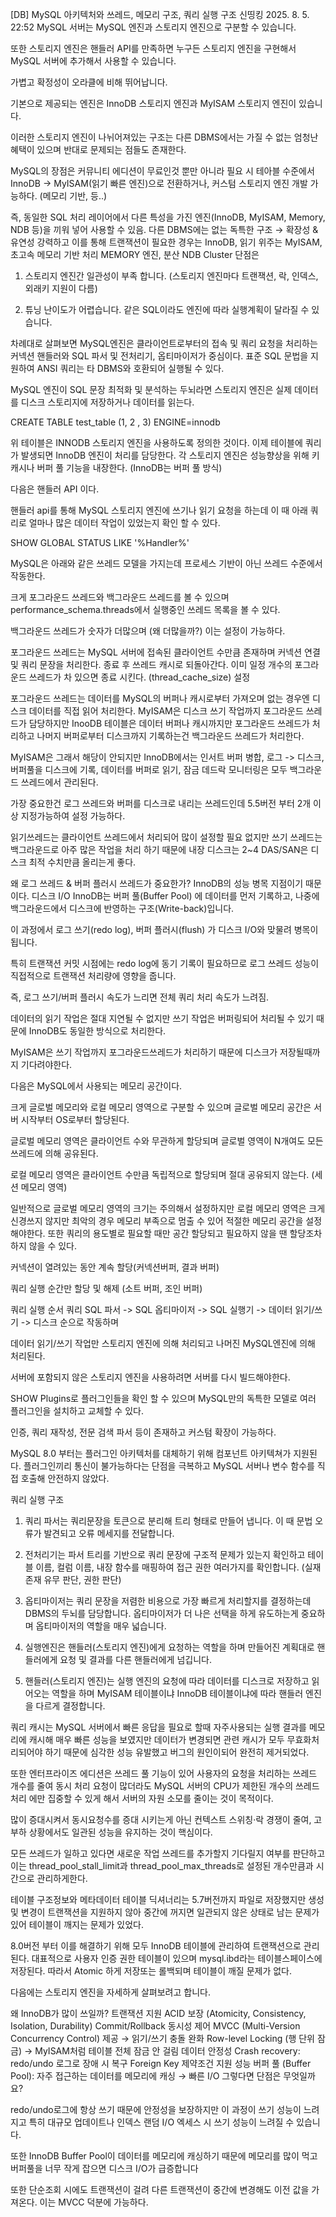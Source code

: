 [DB] MySQL 아키텍처와 쓰레드, 메모리 구조, 쿼리 실행 구조
신띵킹 2025. 8. 5. 22:52 
MySQL 서버는 MySQL 엔진과 스토리지 엔진으로 구분할 수 있습니다.

또한 스토리지 엔진은 핸들러 API를 만족하면 누구든 스토리지 엔진을 구현해서 MySQL 서버에 추가해서 사용할 수 있습니다.

가볍고 확정성이 오라클에 비해 뛰어납니다.

 

기본으로 제공되는 엔진은 InnoDB 스토리지 엔진과 MyISAM 스토리지 엔진이 있습니다.

 

이러한 스토리지 엔진이 나뉘어져있는 구조는 다른 DBMS에서는 가질 수 없는 엄청난 혜택이 있으며 반대로 문제되는 점들도 존재한다. 

 

MySQL의 장점은 커뮤니티 에디션이 무료인것 뿐만 아니라 필요 시 테아블 수준에서 InnoDB → MyISAM(읽기 빠른 엔진)으로 전환하거나, 커스텀 스토리지 엔진 개발 가능하다. (메모리 기반, 등..)

 

즉, 동일한 SQL 처리 레이어에서 다른 특성을 가진 엔진(InnoDB, MyISAM, Memory, NDB 등)을 끼워 넣어 사용할 수 있음.
다른 DBMS에는 없는 독특한 구조 → 확장성 & 유연성 강력하고 이를 통해 트랜잭션이 필요한 경우는 InnoDB, 읽기 위주는 MyISAM, 초고속 메모리 기반 처리 MEMORY 엔진, 분산 NDB Cluster 
단점은

1. 스토리지 엔진간 일관성이 부족 합니다. (스토리지 엔진마다 트랜잭션, 락, 인덱스, 외래키 지원이 다름)

2. 튜닝 난이도가 어렵습니다. 같은 SQL이라도 엔진에 따라 실행계획이 달라질 수 있습니다.

 

 


 

차례대로 살펴보면 MySQL엔진은 클라이언트로부터의 접속 및 쿼리 요청을 처리하는 커넥션 핸들러와 SQL 파서 및 전처리기, 옵티마이저가 중심이다. 표준 SQL 문법을 지원하여 ANSI 쿼리는 타 DBMS와 호환되어 실행될 수 있다.

 

MySQL 엔진이 SQL 문장 최적화 및 분석하는 두뇌라면 스토리지 엔진은 실제 데이터를 디스크 스토리지에 저장하거나 데이터를 읽는다. 

 

CREATE TABLE test_table (1, 2 , 3) ENGINE=innodb
 

위 테이블은 INNODB 스토리지 엔진을 사용하도록 정의한 것이다. 이제 테이블에 쿼리가 발생되면 InnoDB 엔진이 처리를 담당한다. 각 스토리지 엔진은 성능향상을 위해 키 캐시나 버퍼 풀 기능을 내장한다. (InnoDB는 버퍼 풀 방식)

 

다음은 핸들러 API 이다. 

핸들러 api를 통해 MySQL 스토리지 엔진에 쓰기나 읽기 요청을 하는데 이 때 아래 쿼리로 얼마나 많은 데이터 작업이 있었는지 확인 할 수 있다.

 

SHOW GLOBAL STATUS LIKE '%Handler%'
 

MySQL은 아래와 같은 쓰레드 모델을 가지는데 프로세스 기반이 아닌 쓰레드 수준에서 작동한다. 

크게 포그라운드 쓰레드와 백그라운드 쓰레드를 볼 수 있으며 performance_schema.threads에서 실행중인 쓰레드 목록을 볼 수 있다.

 


 

백그라운드 쓰레드가 숫자가 더많으며 (왜 더많을까?) 이는 설정이 가능하다. 

포그라운드 쓰레드는 MySQL 서버에 접속된 클라이언트 수만큼 존재하며 커넥션 연결 및 쿼리 문장을 처리한다. 종료 후 쓰레드 캐시로 되돌아간다. 이미 일정 개수의 포그라운드 쓰레드가 차 있으면 종료 시킨다. (thread_cache_size) 설정

 

포그라운드 쓰레드는 데이터를 MySQL의 버퍼나 캐시로부터 가져오며 없는 경우엔 디스크 데이터를 직접 읽어 처리한다. MyISAM은 디스크 쓰기 작업까지 포그라운드 쓰레드가 담당하지만 InooDB 테이블은 데이터 버퍼나 캐시까지만 포그라운드 쓰레드가 처리하고 나머지 버퍼로부터 디스크까지 기록하는건 백그라운드 쓰레드가 처리한다.

 

MyISAM은 그래서 해당이 안되지만 InnoDB에서는 인서트 버퍼 병합, 로그 -> 디스크, 버퍼풀을 디스크에 기록, 데이터를 버퍼로 읽기, 잠금 데드락 모니터링은 모두 백그라운드 쓰레드에서 관리된다.

 

가장 중요한건 로그 쓰레드와 버퍼를 디스크로 내리는 쓰레드인데 5.5버전 부터 2개 이상 지정가능하여 설정 가능하다.

읽기쓰레드는 클라이언트 쓰레드에서 처리되어 많이 설정할 필요 없지만 쓰기 쓰레드는 백그라운드로 아주 많은 작업을 처리 하기 때문에 내장 디스크는 2~4 DAS/SAN은 디스크 최적 수치만큼 올리는게 좋다.

 

왜 로그 쓰레드 & 버퍼 플러시 쓰레드가 중요한가?
InnoDB의 성능 병목 지점이기 때문이다. 디스크 I/O
InnoDB는 버퍼 풀(Buffer Pool) 에 데이터를 먼저 기록하고,
나중에 백그라운드에서 디스크에 반영하는 구조(Write-back)입니다.

이 과정에서 로그 쓰기(redo log), 버퍼 플러시(flush) 가 디스크 I/O와 맞물려 병목이 됩니다.

특히 트랜잭션 커밋 시점에는 redo log에 동기 기록이 필요하므로 로그 쓰레드 성능이 직접적으로 트랜잭션 처리량에 영향을 줍니다.

즉, 로그 쓰기/버퍼 플러시 속도가 느리면 전체 쿼리 처리 속도가 느려짐.
 

데이터의 읽기 작업은 절대 지연될 수 없지만 쓰기 작업은 버퍼링되어 처리될 수 있기 때문에 InnoDB도 동일한 방식으로 처리한다.

MyISAM은 쓰기 작업까지 포그라운드쓰레드가 처리하기 때문에 디스크가 저장될때까지 기다려야한다.

 


다음은 MySQL에서 사용되는 메모리 공간이다.

크게 글로벌 메모리와 로컬 메모리 영역으로 구분할 수 있으며 글로벌 메모리 공간은 서버 시작부터 OS로부터 할당된다.

 

글로벌 메모리 영역은 클라이언트 수와 무관하게 할당되며 글로벌 영역이 N개여도 모든 쓰레드에 의해 공유된다.

 

로컬 메모리 영역은 클라이언트 수만큼 독립적으로 할당되며 절대 공유되지 않는다. (세션 메모리 영역)

일반적으로 글로벌 메모리 영역의 크기는 주의해서 설정하지만 로컬 메모리 영역은 크게 신경쓰지 않지만 최악의 경우 메모리 부족으로 멈출 수 있어 적절한 메모리 공간을 설정해야한다. 또한 쿼리의 용도별로 필요할 때만 공간 할당되고 필요하지 않을 땐 할당조차 하지 않을 수 있다.

 

커넥션이 열려있는 동안 계속 할당(커넥션버퍼, 결과 버퍼)

쿼리 실행 순간만 할당 및 해제 (소트 버퍼, 조인 버퍼)

 

쿼리 실행 순서
쿼리 SQL 파서 -> SQL 옵티마이저 -> SQL 실행기 -> 데이터 읽기/쓰기 -> 디스크 순으로 작동하며

데이터 읽기/쓰기 작업만 스토리지 엔진에 의해 처리되고 나머진 MySQL엔진에 의해 처리된다. 

서버에 포함되지 않은 스토리지 엔진을 사용하려면 서버를 다시 빌드해야한다. 

 

SHOW Plugins로 플러그인들을 확인 할 수 있으며 MySQL만의 독특한 모델로 여러 플러그인을 설치하고 교체할 수 있다.

인증, 쿼리 재작성, 전문 검색 파서 등이 존재하고 커스텀 확장이 가능하다.

 

MySQL 8.0 부터는 플러그인 아키텍처를 대체하기 위해 컴포넌트 아키텍쳐가 지원된다. 플러그인끼리 통신이 불가능하다는 단점을 극복하고 MySQL 서버나 변수 함수를 직접 호출해 안전하지 않았다.

 

쿼리 실행 구조
1. 쿼리 파서는 쿼리문장을 토큰으로 분리해 트리 형태로 만들어 냅니다. 이 때 문법 오류가 발견되고 오류 메세지를 전달합니다.

2. 전처리기는 파서 트리를 기반으로 쿼리 문장에 구조적 문제가 있는지 확인하고 테이블 이름, 컬럼 이름, 내장 함수를 매핑하여 접근 권한 여러가지를 확인합니다. (실재 존재 유무 판단, 권한 판단)

3. 옵티마이저는 쿼리 문장을 저렴한 비용으로 가장 빠르게 처리할지를 결정하는데 DBMS의 두뇌를 담당합니다. 옵티마이저가 더 나은 선택을 하게 유도하는게 중요하며 옵티마이저의 역할을 매우 넓습니다.

4. 실행엔진은 핸들러(스토리지 엔진)에게 요청하는 역할을 하며 만들어진 계획대로 핸들러에게 요청 및 결과를 다른 핸들러에게 넘깁니다.

5. 핸들러(스토리지 엔진)는 실행 엔진의 요청에 따라 데이터를 디스크로 저장하고 읽어오는 역할을 하며 MyISAM 테이블이냐 InnoDB 테이블이냐에 따라 핸들러 엔진을 다르게 결정합니다. 

 


 

쿼리 캐시는 MySQL 서버에서 빠른 응답을 필요로 할때 자주사용되는 실행 결과를 메모리에 캐시해 매우 빠른 성능을 보였지만 데이터가 변경되면 관련 캐시가 모두 무효화처리되어야 하기 때문에 심각한 성능 유발했고 버그의 원인이되어 완전히 제거되었다.

 

또한 엔터프라이즈 에디션은 쓰레드 풀 기능이 있어 사용자의 요청을 처리하는 쓰레드 개수를 줄여 동시 처리 요청이 많더라도 MySQL 서버의 CPU가 제한된 개수의 쓰레드 처리 에만 집중할 수 있게 해서 서버의 자원 소모를 줄이는 것이 목적이다.

많이 증대시켜서 동시요청수를 증대 시키는게 아닌 컨텍스트 스위칭·락 경쟁이 줄여, 고부하 상황에서도 일관된 성능을 유지하는 것이 핵심이다.

 

모든 쓰레드가 일하고 있다면 새로운 작업 쓰레드를 추가할지 기다릴지 여부를 판단하고 이는 thread_pool_stall_limit과 thread_pool_max_threads로 설정된 개수만큼과 시간으로 관리하게한다.

 

테이블 구조정보와 메타데이터 테이블 딕셔너리는 5.7버전까지 파일로 저장했지만 생성 및 변경이 트랜잭션을 지원하지 않아 중간에 꺼지면 일관되지 않은 상태로 남는 문제가 있어 테이블이 깨지는 문제가 있었다.

 

8.0버전 부터 이를 해결하기 위해 모두 InnoDB 테이블에 관리하여 트랜잭션으로 관리된다. 대표적으로 사용자 인증 권한 테이블이 있으며 mysql.ibd라는 테이블스페이스에 저장된다. 따라서 Atomic 하게 저장또는 롤백되며 테이블이 깨질 문제가 없다.

 

다음에는 스토리지 엔진을 자세하게 살펴보려고 합니다.

 

왜 InnoDB가 많이 쓰일까?
트랜잭션 지원
ACID 보장 (Atomicity, Consistency, Isolation, Durability)
Commit/Rollback
동시성 제어
MVCC (Multi-Version Concurrency Control) 제공 → 읽기/쓰기 충돌 완화
Row-level Locking (행 단위 잠금) → MyISAM처럼 테이블 전체 잠금 안 걸림
데이터 안정성
Crash recovery: redo/undo 로그로 장애 시 복구
Foreign Key 제약조건 지원
성능
버퍼 풀 (Buffer Pool): 자주 접근하는 데이터를 메모리에 캐싱 → 빠른 I/O
그렇다면 단점은 무엇일까요?

redo/undo로그에 항상 쓰기 때문에 안정성을 보장하지만 이 과정이 쓰기 성능이 느려지고 특히 대규모 업데이트나 인덱스 랜덤 I/O 엑세스 시 쓰기 성능이 느려질 수 있습니다.

또한 InnoDB Buffer Pool이 데이터를 메모리에 캐싱하기 때문에 메모리를 많이 먹고 버퍼풀을 너무 작게 잡으면 디스크 I/O가 급증합니다

 

 

 

 

또한 단순조회 시에도 트랜잭션이 걸려 다른 트랜잭션이 중간에 변경해도 이전 값을 가져온다. 이는 MVCC 덕분에 가능하다.

